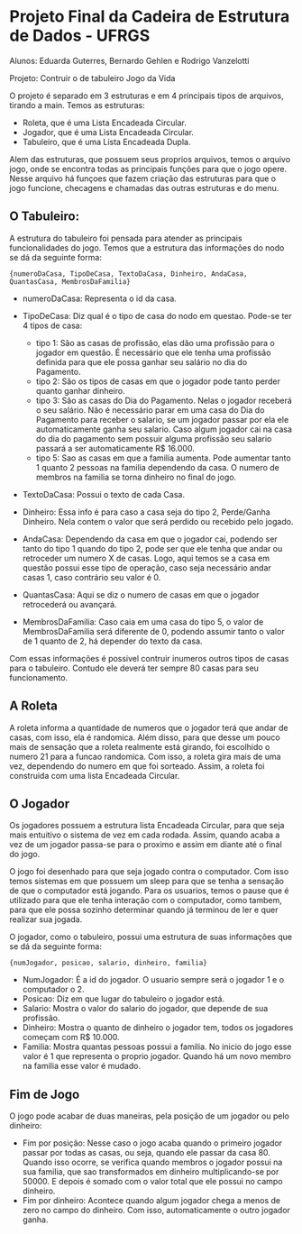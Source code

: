 # Projeto Final da Cadeira de Estrutura de Dados - UFRGS

Alunos: Eduarda Guterres, Bernardo Gehlen e Rodrigo Vanzelotti

Projeto: Contruir o de tabuleiro Jogo da Vida

O projeto é separado em 3 estruturas e em 4 principais tipos de arquivos, tirando a main. Temos as estruturas:
    
- Roleta, que é uma Lista Encadeada Circular.
- Jogador, que é uma Lista Encadeada Circular.
- Tabuleiro, que é uma Lista Encadeada Dupla.

Alem das estruturas, que possuem seus proprios arquivos, temos o arquivo jogo, onde se encontra todas as principais funções para que o jogo opere. Nesse arquivo há funçoes que fazem criação das estruturas para que o jogo funcione, checagens e chamadas das outras estruturas e do menu.

## O Tabuleiro:

A estrutura do tabuleiro foi pensada para atender as principais funcionalidades do jogo. Temos que a estrutura das informações do nodo se dá da seguinte forma:

    {numeroDaCasa, TipoDeCasa, TextoDaCasa, Dinheiro, AndaCasa, QuantasCasa, MembrosDaFamilia}

 - numeroDaCasa: Representa o id da casa.

 - TipoDeCasa: Diz qual é o tipo de casa do nodo em questao. Pode-se ter 4 tipos de casa: 
   - tipo 1: São as casas de profissão, elas dão uma profissão para o jogador em questão. É necessário que ele tenha uma profissão definida para que ele possa ganhar seu salário no dia do Pagamento.
   - tipo 2: São os tipos de casas em que o jogador pode tanto perder quanto ganhar dinheiro.
   - tipo 3: São as casas do Dia do Pagamento. Nelas o jogador receberá o seu salário. Não é necessário parar em uma casa do Dia do Pagamento para receber o salario, se um jogador passar por ela ele automaticamente ganha seu salario. Caso algum jogador cai na casa do dia do pagamento sem possuir alguma profissão seu salario passará a ser automaticamente R$ 16.000.
   - tipo 5: Sao as casas em que a familia aumenta. Pode aumentar tanto 1 quanto 2 pessoas na familia dependendo da casa. O numero de membros na familia se torna dinheiro no final do jogo. 
  
- TextoDaCasa: Possui o texto de cada Casa.
- Dinheiro: Essa info é para caso a casa seja do tipo 2, Perde/Ganha Dinheiro. Nela contem o valor que será perdido ou recebido pelo jogado.
- AndaCasa: Dependendo da casa em que o jogador cai, podendo ser tanto do tipo 1 quando do tipo 2, pode ser que ele tenha que andar ou retroceder um numero X de casas. Logo, aqui temos se a casa em questão possui esse tipo de operação, caso seja necessário andar casas 1, caso contrário seu valor é 0.
- QuantasCasa: Aqui se diz o numero de casas em que o jogador retrocederá ou avançará.
- MembrosDaFamilia: Caso caia em uma casa do tipo 5, o valor de MembrosDaFamilia será diferente de 0, podendo assumir tanto o valor de 1 quanto de 2, há depender do texto da casa.

Com essas informações é possivel contruir inumeros outros tipos de casas para o tabuleiro. Contudo ele deverá ter sempre 80 casas para seu funcionamento.

## A Roleta
A roleta informa a quantidade de numeros que o jogador terá que andar de casas, com isso, ela é randomica. Além disso, para que desse um pouco mais de sensação que a roleta realmente está girando, foi escolhido o numero 21 para a funcao randomica. Com isso, a roleta gira mais de uma vez, dependendo do numero em que foi sorteado. Assim, a roleta foi construida com uma lista Encadeada Circular.

## O Jogador
Os jogadores possuem a estrutura lista Encadeada Circular, para que seja mais entuitivo o sistema de vez em cada rodada. Assim, quando acaba a vez de um jogador passa-se para o proximo e assim em diante até o final do jogo. 

O jogo foi desenhado para que seja jogado contra o computador. Com isso temos sistemas em que possuem um sleep para que se tenha a sensação de que o computador está jogando. Para os usuarios, temos o pause que é utilizado para que ele tenha interação com o computador, como tambem, para que ele possa sozinho determinar quando já terminou de ler e quer realizar sua jogada.

O jogador, como o tabuleiro, possui uma estrutura de suas informações que se dá da seguinte forma:

    {numJogador, posicao, salario, dinheiro, familia}

- NumJogador: É a id do jogador. O usuario sempre será o jogador 1 e o computador o 2.
- Posicao: Diz em que lugar do tabuleiro o jogador está.
- Salario: Mostra o valor do salario do jogador, que depende de sua profissão.
- Dinheiro: Mostra o quanto de dinheiro o jogador tem, todos os jogadores começam com R$ 10.000.
- Familia: Mostra quantas pessoas possui a familia. No inicio do jogo esse valor é 1 que representa o proprio jogador. Quando há um novo membro na familia esse valor é mudado.

## Fim de Jogo 

O jogo pode acabar de duas maneiras, pela posição de um jogador ou pelo dinheiro:

- Fim por posição: Nesse caso o jogo acaba quando o primeiro jogador passar por todas as casas, ou seja, quando ele passar da casa 80. Quando isso ocorre, se verifica quando membros o jogador possui na sua familia, que sao transformados em dinheiro multiplicando-se por 50000. E depois é somado com o valor total que ele possui no campo dinheiro.
- Fim por dinheiro: Acontece quando algum jogador chega a menos de zero no campo do dinheiro. Com isso, automaticamente o outro jogador ganha.